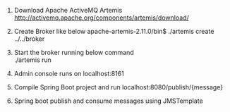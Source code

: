 1) Download Apache ActiveMQ Artemis
    http://activemq.apache.org/components/artemis/download/
2) Create Broker like below
     apache-artemis-2.11.0/bin$ ./artemis create ../../broker
3) Start the broker running below command         
               ./artemis run
4) Admin console runs on localhost:8161

5) Compile Spring Boot project and run localhost:8080/publish/{message}

6) Spring boot publish and consume messages using JMSTemplate               